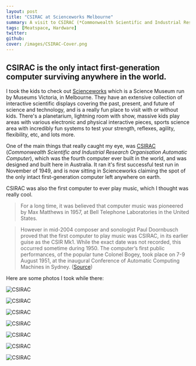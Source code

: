 ```yaml
---
layout: post
title: "CSIRAC at Scienceworks Melbourne"
summary: A visit to CSIRAC (*Commonwealth Scientific and Industrial Research Organisation Automatic Computer*), the fourth computer ever built in the world and the only intact first-generation computer to still be around. Being in the presence of these huge old monsters and knowing that they aren't even really that old really puts in perspective how much technology has changed the world in such a short time. My watch is multiple orders of magnitude more powerful than this room-sized behemoth, and it's not even a smart-watch.
tags: [Meatspace, Hardware]
twitter:
github:
cover: /images/CSIRAC-Cover.png
---
```


## CSIRAC is the only intact first-generation computer surviving anywhere in the world.

I took the kids to check out [Scienceworks](https://museumsvictoria.com.au/scienceworks/) which is a Science Museum run by Museums Victoria, in Melbourne. They have an extensive collection of interactive scientific displays covering the past, present, and future of science and technology, and is a really fun place to visit with or without kids. There's a planetarium, lightning room with show, massive kids play areas with various electronic and physical interactive pieces, sports science area with incredibly fun systems to test your strength, reflexes, agility, flexibility, etc, and lots more.

One of the main things that really caught my eye, was [CSIRAC](https://museumsvictoria.com.au/csirac/index.aspx) (_Commonwealth Scientific and Industrial Research Organisation Automatic Computer_), which was the fourth computer ever built in the world, and was designed and built here in Australia. It ran it's first successful test run in November of 1949, and is now sitting in Scienceworks claiming the spot of the only intact first-generation computer left anywhere on earth.

CSIRAC was also the first computer to ever play music, which I thought was really cool.

> For a long time, it was believed that computer music was pioneered by Max Matthews in 1957, at Bell Telephone Laboratories in the United States.

> However in mid-2004 composer and sonologist Paul Doornbusch proved that the first computer to play music was CSIRAC, in its earlier guise as the CSIR Mk1. While the exact date was not recorded, this occurred sometime during 1950. The computer’s first public performances, of the popular tune Colonel Bogey, took place on 7-9 August 1951, at the inaugural Conference of Automatic Computing Machines in Sydney. ([Source](https://museumsvictoria.com.au/csirac/pioneer/index.aspx))

Here are some photos I took while there:

![CSIRAC](/postimages/CSIRAC-1.jpg)

![CSIRAC](/postimages/CSIRAC-2.jpg)

![CSIRAC](/postimages/CSIRAC-3.jpg)

![CSIRAC](/postimages/CSIRAC-4.jpg)

![CSIRAC](/postimages/CSIRAC-5.jpg)

![CSIRAC](/postimages/CSIRAC-6.jpg)

![CSIRAC](/images/CSIRAC-7.jpg)
